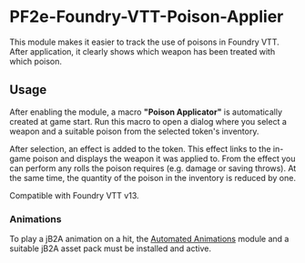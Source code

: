 # PF2e-Foundry-VTT-Poison-Applier

This module makes it easier to track the use of poisons in Foundry VTT. After application, it clearly shows which weapon has been treated with which poison.

## Usage

After enabling the module, a macro **"Poison Applicator"** is automatically created at game start. Run this macro to open a dialog where you select a weapon and a suitable poison from the selected token's inventory.

After selection, an effect is added to the token. This effect links to the in-game poison and displays the weapon it was applied to. From the effect you can perform any rolls the poison requires (e.g. damage or saving throws). At the same time, the quantity of the poison in the inventory is reduced by one.

Compatible with Foundry VTT v13.

### Animations

To play a jB2A animation on a hit, the [Automated Animations](https://foundryvtt.com/packages/autoanimations) module and a suitable jB2A asset pack must be installed and active.
